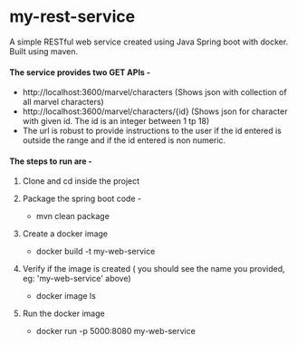 # my-rest-service
A simple RESTful web service created using Java Spring boot with docker. Built using maven.

#### The service provides two GET APIs - 
- http://localhost:3600/marvel/characters (Shows json with collection of all marvel characters)
- http://localhost:3600/marvel/characters/{id} (Shows json for character with given id. The id is an integer between 1 tp 18) 
- The url is robust to provide instructions to the user if the id entered is outside the range and if the id entered is non numeric.

#### The steps to run are -
1. Clone and cd inside the project

2. Package the spring boot code -
   - mvn clean package

3. Create a docker image
   - docker build -t my-web-service

4. Verify if the image is created ( you should see the name you provided, eg: 'my-web-service' above)
   - docker image ls

5. Run the docker image
   - docker run -p 5000:8080 my-web-service
